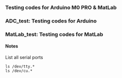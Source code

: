 ### Testing codes for Arduino M0 PRO & MatLab


### ADC_test: Testing codes for Arduino


### MatLab_test: Testing codes for MatLab


#### Notes
List all serial ports
```
ls /dev/tty.*
ls /dev/cu.*
```